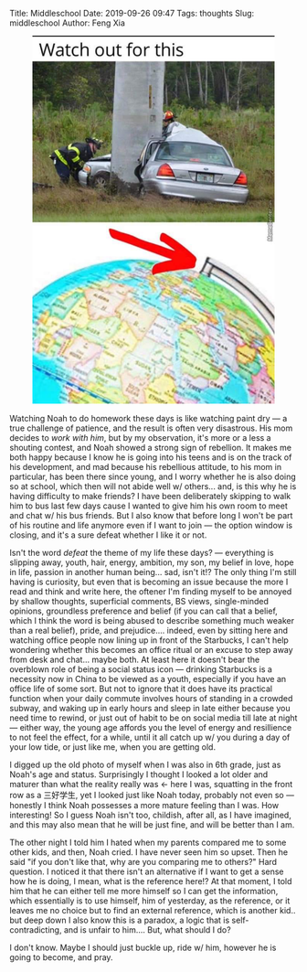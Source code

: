 Title: Middleschool
Date: 2019-09-26 09:47
Tags: thoughts
Slug: middleschool
Author: Feng Xia


<figure class="col l6 m6 s12">
  <img src="/images/car%20hitting%20pole.jpg"/>
</figure>


Watching Noah to do homework these days is like watching paint dry
&mdash; a true challenge of patience, and the result is often very
disastrous. His mom decides to _work with him_, but by my observation,
it's more or a less a shouting contest, and Noah showed a strong sign
of rebellion. It makes me both happy because I know he is going into
his teens and is on the track of his development, and mad because his
rebellious attitude, to his mom in particular, has been there since
young, and I worry whether he is also doing so at school, which then
will not abide well w/ others... and, is this why he is having
difficulty to make friends? I have been deliberately skipping to walk
him to bus last few days cause I wanted to give him his own room to
meet and chat w/ his bus friends. But I also know that before long I
won't be part of his routine and life anymore even if I want to join
&mdash; the option window is closing, and it's a sure defeat whether I
like it or not.

Isn't the word _defeat_ the theme of my life these days? &mdash;
everything is slipping away, youth, hair, energy, ambition, my son, my
belief in love, hope in life, passion in another human being... sad,
isn't it!? The only thing I'm still having is curiosity, but even that
is becoming an issue because the more I read and think and write here,
the oftener I'm finding myself to be annoyed by shallow thoughts,
superficial comments, BS views, single-minded opinions, groundless
preference and belief (if you can call that a belief, which I think
the word is being abused to describe something much weaker than a
real belief), pride, and prejudice.... indeed, even by sitting here
and watching office people now lining up in front of the Starbucks, I
can't help wondering whether this becomes an office ritual or an
excuse to step away from desk and chat... maybe both. At least here it
doesn't bear the overblown role of being a social status icon &mdash;
drinking Starbucks is a necessity now in China to be viewed as a
youth, especially if you have an office life of some sort. But not to
ignore that it does have its practical function when your daily
commute involves hours of standing in a crowded subway, and waking up
in early hours and sleep in late either because you need time to
rewind, or just out of habit to be on social media till late at night
&mdash; either way, the young age affords you the level of energy and
resillience to not feel the effect, for a while, until it all catch
up w/ you during a day of your low tide, or just like me, when you are
getting old.

I digged up the old photo of myself when I was also in 6th grade, just
as Noah's age and status. Surprisingly I thought I looked a lot older
and maturer than what the reality really was &larr; here I was,
squatting in the front row as a 三好学生, yet I looked just like Noah
today, probably not even so &mdash; honestly I think Noah possesses a
more mature feeling than I was. How interesting! So I guess Noah isn't
too, childish, after all, as I have imagined, and this may also mean
that he will be just fine, and will be better than I am.

The other night I told him I hated when my parents compared me to some
other kids, and then, Noah cried. I have never seen him so upset. Then
he said "if you don't like that, why are you comparing me to others?"
Hard question. I noticed it that there isn't an alternative if I want
to get a sense how he is doing, I mean, what is the reference here!?
At that moment, I told him that he can either tell me more himself so
I can get the information, which essentially is to use himself, him of
yesterday, as the reference, or it leaves me no choice but to find
an external reference, which is another kid.. but deep down I also
know this is a paradox, a logic that is self-contradicting, and is
unfair to him.... But, what should I do?

I don't know. Maybe I should just buckle up, ride w/ him, however he
is going to become, and pray.
